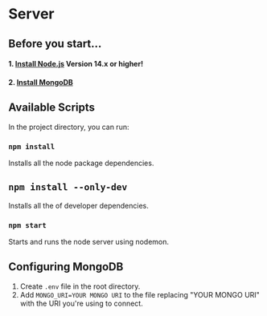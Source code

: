 # Server

## Before you start...

#### 1. [Install Node.js](https://nodejs.org/en/download/) **Version 14.x or higher!**
#### 2. [Install MongoDB](https://docs.mongodb.com/manual/installation/)

## Available Scripts

In the project directory, you can run:

### `npm install`

Installs all the node package dependencies.

## `npm install --only-dev`

Installs all the of developer dependencies.

### `npm start`

Starts and runs the node server using nodemon.

## Configuring MongoDB

1. Create `.env` file in the root directory.
2. Add `MONGO_URI=YOUR MONGO URI` to the file replacing "YOUR MONGO URI" with the URI you're using to connect.

